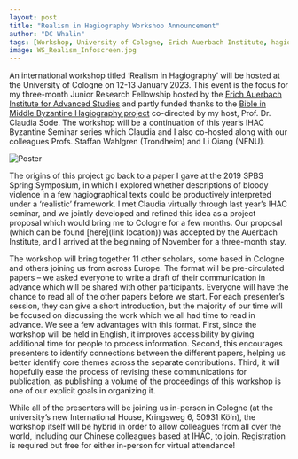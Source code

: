```yaml
---
layout: post
title: "Realism in Hagiography Workshop Announcement"
author: "DC Whalin"
tags: [Workshop, University of Cologne, Erich Auerbach Institute, hagiography, realism]
image: WS_Realism_Infoscreen.jpg
---
```


An international workshop titled ‘Realism in Hagiography’ will be hosted at the University of Cologne on 12-13 January 2023. This event is the focus for my three-month Junior Research Fellowship hosted by the [Erich Auerbach Institute for Advanced Studies]( https://auerbach-institut.phil-fak.uni-koeln.de/en/) and partly funded thanks to the [Bible in Middle Byzantine Hagiography project]( https://www.arts.kuleuven.be/grieks/onderzoek/bible-hagiography) co-directed by my host, Prof. Dr. Claudia Sode. The workshop will be a continuation of this year’s IHAC Byzantine Seminar series which Claudia and I also co-hosted along with our colleagues Profs. Staffan Wahlgren (Trondheim) and Li Qiang (NENU).

![Poster](http://douglaswhalin.github.io/assets/img/WS_Realism_Infoscreen.jpg)

The origins of this project go back to a paper I gave at the 2019 SPBS Spring Symposium, in which I explored whether descriptions of bloody violence in a few hagiographical texts could be productively interpreted under a ‘realistic’ framework. I met Claudia virtually through last year’s IHAC seminar, and we jointly developed and refined this idea as a project proposal which would bring me to Cologne for a few months. Our proposal (which can be found [here](link location)) was accepted by the Auerbach Institute, and I arrived at the beginning of November for a three-month stay.

The workshop will bring together 11 other scholars, some based in Cologne and others joining us from across Europe. The format will be pre-circulated papers – we asked everyone to write a draft of their communication in advance which will be shared with other participants. Everyone will have the chance to read all of the other papers before we start. For each presenter’s session, they can give a short introduction, but the majority of our time will be focused on discussing the work which we all had time to read in advance. We see a few advantages with this format. First, since the workshop will be held in English, it improves accessibility by giving additional time for people to process information. Second, this encourages presenters to identify connections between the different papers, helping us better identify core themes across the separate contributions. Third, it will hopefully ease the process of revising these communications for publication, as publishing a volume of the proceedings of this workshop is one of our explicit goals in organizing it.

While all of the presenters will be joining us in-person in Cologne (at the university’s new International House, Kringsweg 6, 50931 Köln), the workshop itself will be hybrid in order to allow colleagues from all over the world, including our Chinese colleagues based at IHAC, to join. Registration is required but free for either in-person for virtual attendance!
